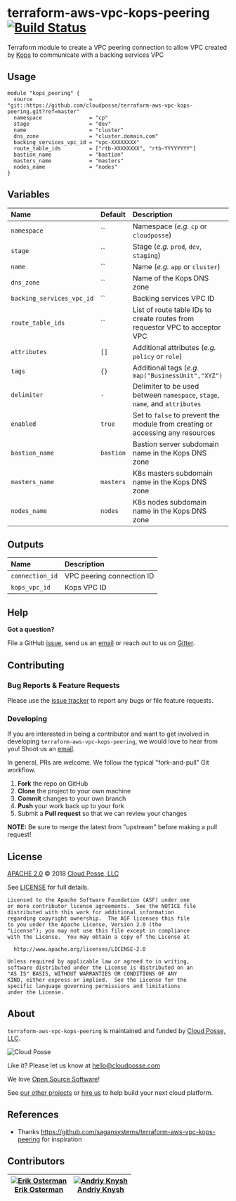 # terraform-aws-vpc-kops-peering [![Build Status](https://travis-ci.org/cloudposse/terraform-aws-vpc-kops-peering.svg?branch=master)](https://travis-ci.org/cloudposse/terraform-aws-vpc-kops-peering)

Terraform module to create a VPC peering connection to allow VPC created by [Kops](https://github.com/kubernetes/kops) to communicate with a backing services VPC


## Usage

```hcl
module "kops_peering" {
  source                  = "git::https://github.com/cloudposse/terraform-aws-vpc-kops-peering.git?ref=master"
  namespace               = "cp"
  stage                   = "dev"
  name                    = "cluster"
  dns_zone                = "cluster.domain.com"
  backing_services_vpc_id = "vpc-XXXXXXXX"
  route_table_ids         = ["rtb-XXXXXXXX", "rtb-YYYYYYYY"]
  bastion_name            = "bastion"
  masters_name            = "masters"
  nodes_name              = "nodes"
}
```


## Variables

|  Name                       |  Default             |  Description                                                                     | Required |
|:----------------------------|:---------------------|:---------------------------------------------------------------------------------|:--------:|
| `namespace`                 | ``                   | Namespace (_e.g._ `cp` or `cloudposse`)                                          | Yes      |
| `stage`                     | ``                   | Stage (_e.g._ `prod`, `dev`, `staging`)                                          | Yes      |
| `name`                      | ``                   | Name  (_e.g._ `app` or `cluster`)                                                | Yes      |
| `dns_zone`                  | ``                   | Name of the Kops DNS zone                                                        | Yes      |
| `backing_services_vpc_id`   | ``                   | Backing services VPC ID                                                          | Yes      |
| `route_table_ids`           | ``                   | List of route table IDs to create routes from requestor VPC to acceptor VPC      | Yes      |
| `attributes`                | `[]`                 | Additional attributes (_e.g._ `policy` or `role`)                                | No       |
| `tags`                      | `{}`                 | Additional tags  (_e.g._ `map("BusinessUnit","XYZ")`                             | No       |
| `delimiter`                 | `-`                  | Delimiter to be used between `namespace`, `stage`, `name`, and `attributes`      | No       |
| `enabled`                   | `true`               | Set to `false` to prevent the module from creating or accessing any resources    | No       |
| `bastion_name`              | `bastion`            | Bastion server subdomain name in the Kops DNS zone                               | No       |
| `masters_name`              | `masters`            | K8s masters subdomain name in the Kops DNS zone                                  | No       |
| `nodes_name`                | `nodes`              | K8s nodes subdomain name in the Kops DNS zone                                    | No       |


## Outputs

| Name                            | Description                            |
|:--------------------------------|:---------------------------------------|
| `connection_id`                 | VPC peering connection ID              |
| `kops_vpc_id`                   | Kops VPC ID                            |



## Help

**Got a question?**

File a GitHub [issue](https://github.com/cloudposse/terraform-aws-vpc-kops-peering/issues), send us an [email](mailto:hello@cloudposse.com) or reach out to us on [Gitter](https://gitter.im/cloudposse/).


## Contributing

### Bug Reports & Feature Requests

Please use the [issue tracker](https://github.com/cloudposse/terraform-aws-vpc-kops-peering/issues) to report any bugs or file feature requests.

### Developing

If you are interested in being a contributor and want to get involved in developing `terraform-aws-vpc-kops-peering`, we would love to hear from you! Shoot us an [email](mailto:hello@cloudposse.com).

In general, PRs are welcome. We follow the typical "fork-and-pull" Git workflow.

 1. **Fork** the repo on GitHub
 2. **Clone** the project to your own machine
 3. **Commit** changes to your own branch
 4. **Push** your work back up to your fork
 5. Submit a **Pull request** so that we can review your changes

**NOTE:** Be sure to merge the latest from "upstream" before making a pull request!


## License

[APACHE 2.0](LICENSE) © 2018 [Cloud Posse, LLC](https://cloudposse.com)

See [LICENSE](LICENSE) for full details.

    Licensed to the Apache Software Foundation (ASF) under one
    or more contributor license agreements.  See the NOTICE file
    distributed with this work for additional information
    regarding copyright ownership.  The ASF licenses this file
    to you under the Apache License, Version 2.0 (the
    "License"); you may not use this file except in compliance
    with the License.  You may obtain a copy of the License at

      http://www.apache.org/licenses/LICENSE-2.0

    Unless required by applicable law or agreed to in writing,
    software distributed under the License is distributed on an
    "AS IS" BASIS, WITHOUT WARRANTIES OR CONDITIONS OF ANY
    KIND, either express or implied.  See the License for the
    specific language governing permissions and limitations
    under the License.


## About

`terraform-aws-vpc-kops-peering` is maintained and funded by [Cloud Posse, LLC][website].

![Cloud Posse](https://cloudposse.com/logo-300x69.png)


Like it? Please let us know at <hello@cloudposse.com>

We love [Open Source Software](https://github.com/cloudposse/)!

See [our other projects][community]
or [hire us][hire] to help build your next cloud platform.

  [website]: https://cloudposse.com/
  [community]: https://github.com/cloudposse/
  [hire]: https://cloudposse.com/contact/


## References

* Thanks https://github.com/sagansystems/terraform-aws-vpc-kops-peering for inspiration


## Contributors

| [![Erik Osterman][erik_img]][erik_web]<br/>[Erik Osterman][erik_web] | [![Andriy Knysh][andriy_img]][andriy_web]<br/>[Andriy Knysh][andriy_web] |
|-------------------------------------------------------|------------------------------------------------------------------|

  [erik_img]: http://s.gravatar.com/avatar/88c480d4f73b813904e00a5695a454cb?s=144
  [erik_web]: https://github.com/osterman/
  [andriy_img]: https://avatars0.githubusercontent.com/u/7356997?v=4&u=ed9ce1c9151d552d985bdf5546772e14ef7ab617&s=144
  [andriy_web]: https://github.com/aknysh/
